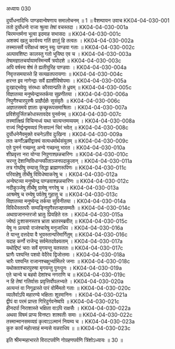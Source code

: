 अध्यायः 030

दुर्योधनादिभिः पाण्डवान्वेषणाय समालोचनम् ॥ 1 ॥
वैशम्पायन उवाच 	KK04-04-030-001  
ततो दुर्योधनो राजा श्रुत्वा तेषां वचस्तदा ।	KK04-04-030-001a  
चिरमन्तर्मना भूत्वा इदमाह सभासदः ॥	KK04-04-030-001c  
अशक्यं खलु कार्यस्य गतिं ज्ञातुं हि तत्वतः ।	KK04-04-030-002a  
तस्मात्सर्वे परीक्षध्वं क्वनु स्युः पाण्डवा गताः ॥ 	KK04-04-030-002c  
अल्पावशिष्टः कालस्तु गतो भूयिष्ठ एव च ।	KK04-04-030-003a  
तेषामज्ञातचर्यायामस्मिन्वर्षे त्रयोदशे ॥	KK04-04-030-003c  
अपि वर्षस्य शेषं ते ह्यतीयुरिह पाण्डवाः ।	KK04-04-030-004a  
निवृत्तसमयास्ते हि सत्यव्रतपरायणाः ॥	KK04-04-030-004c  
क्षरन्त इव नागेन्द्राः सर्वे ह्याशीविषोपमाः ।	KK04-04-030-005a  
दुःखाद्भवेयुः संरब्धाः कौरवान्प्रति ते ध्रुवम् ॥	KK04-04-030-005c  
विज्ञातव्या मनुष्येन्द्रास्तर्कया सुप्रणीतया ।	KK04-04-030-006a  
निपुणैश्चारपुरुषैः प्राज्ञैर्दक्षैः सुसंवृतैः ॥	KK04-04-030-006c  
अज्ञातसमये ज्ञाताः कृच्छ्ररूपसमाश्रिताः ।	KK04-04-030-007a  
प्रविशेयुर्जितक्रोधास्तावदेव पुनर्वनम् ॥ 	KK04-04-030-007c  
तस्मात्क्षिप्रं विचिन्वध्वं यथा चात्यन्तमव्ययम् ।	KK04-04-030-008a  
राज्यं निर्द्वन्द्वमव्यग्रं निःसपत्नं चिरं भवेत् ॥ 	KK04-04-030-008c  
दुर्योधनेनैवमुक्ते वचनेऽतीव दुःखिना ।	KK04-04-030-009a  
ततः कर्णोऽब्रवीद्वाक्यं सत्यधर्मार्थसंयुतम् ॥ 	KK04-04-030-009c  
एते पुनर्न गच्छन्तु अन्ये गच्छन्तु भारत ।	KK04-04-030-010a  
शीघ्रवृत्ता नरा योग्या निपुणाश्छन्नचारिणः ॥ 	KK04-04-030-010c  
चरन्तु देशान्विविधान्स्फीताञ्जनपदाकुलान् ।	KK04-04-030-011a  
तत्र गोष्ठीषु रम्यासु सिद्धा ब्राह्मणरूपिणः ॥ 	KK04-04-030-011c  
परिवाहेषु तीर्थेषु विविधेष्वाकरेषु च ।	KK04-04-030-012a  
अन्वेष्टव्या मनुष्येन्द्र पाण्डवाश्छन्नचारिणः ॥ 	KK04-04-030-012c  
नदीकुञ्जेषु तीर्थेषु ग्रामेषु नगरेषु च ।	KK04-04-030-013a  
आश्रमेषु च रम्येषु पर्वतेषु गुहासु च ॥ 	KK04-04-030-013c  
विज्ञातव्या मनुष्येन्द्र तर्कया सुविनीतया ।	KK04-04-030-014a  
विविधैस्तत्परैः सम्यङ्निपुणैस्तज्ज्ञसम्मतैः ॥	KK04-04-030-014c  
अथाग्रजानन्तरजो भ्रातुः प्रियहिते रतः ।	KK04-04-030-015a  
ज्येष्ठं दुःशासनस्तत्र भ्राता भ्रातरमब्रवीत् ॥	KK04-04-030-015c  
येषु नः प्रत्ययो राजंश्चारेषु मनुजाधिप ।	KK04-04-030-016a  
ते यान्तु दत्तदेया वै भूयस्तान्परिमार्गितुम् ॥ 	KK04-04-030-016c  
यदाह कर्णो राजेन्द्र सर्वमेतदवेक्ष्यताम् ।	KK04-04-030-017a  
यथोद्दिष्टं चराः सर्वे मृगयन्तु यतस्ततः ॥	KK04-04-030-017c  
घ्राणैः पश्यन्ति पशवो वेदैरेव द्विजोत्तमाः ।	KK04-04-030-018a  
चारैः पश्यन्ति राजानश्चक्षुर्भ्यामितरे जनाः ॥	KK04-04-030-018c  
यथोक्ताश्चारपुरुषा मृगयन्तु पुनःपुनः ।	KK04-04-030-019a  
एते चान्ये च बहवो देशांश्च नगराणि च ॥	KK04-04-030-019c  
न हि तेषां गतिर्वासः प्रवृत्तिर्वोपलभ्यते ।	KK04-04-030-020a  
अत्यन्तं वा निगूढास्ते पारं वोर्मिमतो गताः ॥ 	KK04-04-030-020c  
व्यालैर्वाऽपि महारण्ये भक्षिताः शूरमानिनः ।	KK04-04-030-021a  
द्वीपं वा परमं प्राप्ता गिरिदुर्गवनेष्वपि ॥	KK04-04-030-021c  
हीनदर्पा निराशास्ते भक्षिता वाऽपि राक्षसैः ।	KK04-04-030-022a  
अथवा विषमं प्राप्य विनष्टाः शाश्वतीः समाः ॥	KK04-04-030-022c  
तस्मान्मानसमव्यग्रं कृत्वाऽऽत्मानं नियम्य च ।	KK04-04-030-023a  
कुरु कार्यं महोत्साहं मन्यसे यन्नराधिप ॥ ॥	KK04-04-030-023c  

इति श्रीमन्महाभारते विराटपर्वणि गोग्रहणपर्वणि त्रिंशोऽध्यायः ॥ 30 ॥
